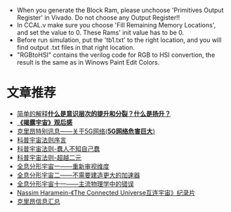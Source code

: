* When you generate the Block Ram, please unchoose 'Primitives Output Register' in Vivado. Do not choose any Output Register!!
* In CCAL.v make sure you choose 'Fill Remaining Memory Locations', and set the value to 0. These Rams' init value has to be 0.
* Before run simulation, put the 'tb1.txt' to the right location, and you will find output .txt files in that right location.
* "RGBtoHSI" contains the verilog code for RGB to HSI convertion, the result is the same as in Winows Paint Edit Colors.

# 文章推荐
* [简单的解释**什么是意识层次的提升和分裂？什么是扬升？**](https://mp.weixin.qq.com/s/pBZ0zBG-dXl5xoTQQVNn-A)
* [**《揭露宇宙》观后感**](https://mp.weixin.qq.com/s?__biz=MzIxODAxMDY1Ng==&mid=2650975557&idx=1&sn=99eb8b213507926af6ebc29104f76ae9&chksm=8c07080abb70811cba2ba80a97f9e417f231f6f444296d26590626da9c21e8de107f10d6c223&mpshare=1&scene=1&srcid=&key=96e286bf1fa90d3e94d8dbb44cc642dba6b3fdf27a3a31be1881c539a7e937760563b8e42fe5c5670ee7323d5a0928681879bab51cee913dc80473e2a01f05d51f796294cd4bfad26f8c163aaeb81b1e&ascene=1&uin=MjkwNDEzNzUzNQ%3D%3D&devicetype=Windows+7&version=62060739&lang=zh_CN&pass_ticket=LgfUliy0e8SiG2fE6TwEB4Dvt87dhnUAOm%2BGdF2DmSyh41lISnyXmhem9l3Jk467)
* [克里昂特别讯息——关于5G网络(**5G网络危害巨大**)](https://mp.weixin.qq.com/s?__biz=MzIwNDQ3ODYwMw==&mid=2247488083&idx=1&sn=3ea9eefbf68ec50de5bcf974ee97a56d&key=4290d854660b0174f814b08eca4355a01d77a32ff917387b3148c7576c83be458e20e5310b6f7f96d8d6a2ac7dde6ee4a25c150df48a0165fee2cdefa7b71ac374918bb89506f9945e41a81a7b19388f&ascene=1&uin=MjkwNDEzNzUzNQ%3D%3D&devicetype=Windows+7&version=62060739&lang=zh_CN&pass_ticket=7jOv7QYZ3wki7KroaOL%2B5DKUTSRPYTJjrdHCbGd%2Bb4JFLh63ReIxqAoW4BSAYFAF)
* [科普宇宙法则序言](http://mp.weixin.qq.com/s?__biz=MzIxODAxMDY1Ng==&mid=2650975182&idx=1&sn=b469c8edea5f4dd86ce5243e5274ea98&chksm=8c070e81bb70879715f2ab0bda1a04bcddea9c04cb64f9bbd57c5603a00211309dc3c14f52e7&scene=21#wechat_redirect)
* [科普宇宙法则-蠢人不知自己蠢](http://mp.weixin.qq.com/s?__biz=MzIxODAxMDY1Ng==&mid=2650975187&idx=1&sn=53bc4f511131456ae35cf77ceb193ce9&chksm=8c070e9cbb70878a8d08b14d8e1bf2d214504a21ea2b44b2d0122b23fe5d927ee46c0c1dbc78&scene=21#wechat_redirect)
* [科普宇宙法则-超越二元](http://mp.weixin.qq.com/s?__biz=MzIxODAxMDY1Ng==&mid=2650975276&idx=1&sn=91ed75f5f3bd4fefecfa1c087a2a13ec&chksm=8c070963bb7080755e19a460e64367ce8c5561986462f481ee6225759492fa4fa27da2ecc61a&scene=21#wechat_redirect)
* [全息分形宇宙一——重新审视维度](http://mp.weixin.qq.com/s?__biz=MzIxODAxMDY1Ng==&mid=2650974806&idx=1&sn=bbe7c14cc7c4d8e414ff4c72a31b6227&chksm=8c070f19bb70860fd5c9d870e33b651c5d9f3c580d52e162062161821f06dcbdc2881e4cbc58&scene=21#wechat_redirect)
* [全息分形宇宙二——不需要建造更大的加速器](http://mp.weixin.qq.com/s?__biz=MzIxODAxMDY1Ng==&mid=2650974815&idx=1&sn=82a294ea3d66c829564a9653ff73d6cc&chksm=8c070f10bb7086069bb8bc6e211d626122f46008c98406b303e8d17677f4e4a3d3b32bac6f45&scene=21#wechat_redirect)
* [全息分形宇宙十一——主流物理学中的错误](http://mp.weixin.qq.com/s?__biz=MzIxODAxMDY1Ng==&mid=2650974946&idx=1&sn=aba1504e7c586c79c27a922a90f55799&chksm=8c070fadbb7086bbcb2e21822e658bf414114b01a1afbb54acfc0a1df549fbb552a65e85cbfb&scene=21#wechat_redirect)
* [Nassim Haramein-《The Connected Universe互连宇宙》纪录片](https://www.bilibili.com/video/av20714257)
* [克里昂信息汇总](http://mp.weixin.qq.com/s?__biz=MzIxODAxMDY1Ng==&mid=2650975511&idx=1&sn=2ae0a0b3bd4edcae0592e00c0650e40c&chksm=8c070858bb70814e81bdaee227489edf0265e022e0eeda45c6942d59c965502a787cd3bc1fdc&token=1586172304&lang=zh_CN#rd)
